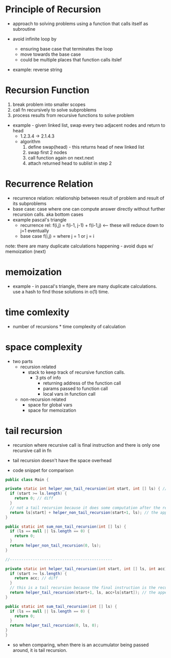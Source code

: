 # Principle of Recursion

- approach to solving problems using a function that calls itself as subroutine
- avoid infinite loop by
  - ensuring base case that terminates the loop
  - move towards the base case
  - could be multiple places that function calls itslef

- example: reverse string

# Recursion Function

1.  break problem into smaller scopes
2.  call fn recursively to solve subproblems
3.  process results from recursive functions to solve problem

- example - given linked list, swap every two adjacent nodes and return to head
  -  1.2.3.4 -> 2.1.4.3
  - algorithm
    1.  define swap(head) - this returns head of new linked list
    2. swap first 2 nodes
    3.  call function again on next.next
    4.  attach returned head to sublist in step 2

# Recurrence Relation

- recurrence relation: relationship between result of problem and result of its subproblems
- base case: case where one can compute answer directly without further recursion calls.  aka bottom cases
- example pascal's triangle
  - recurrence rel: f(i,j) = f(i-1, j-1) + f(i-1,j) <-- these will reduce down to j=1 eventually
  - base case f(i,j) =  where j = 1 or j = i

note:  there are many duplicate calculations happening - avoid dups w/ memoization (next)


# memoization

- example - in pascal's triangle, there are many duplicate calculations.  use a hash to find those solutions in o(1) time.

# time comlexity

- number of recursions * time complexity of calculation

# space complexity

- two parts
  - recursion related
    - stack to keep track of recursive function calls.
      - 3 pts of info
        - returning address of the function call
        - params passed to function call
        - local vars in function call
  - non-recursion related
    - space for global vars
    - space for memoization

# tail recursion
  - recursion where recursive call is final instruction and there is only one recursive call in fn
  - tail recursion doesn't have the space overhead

  - code snippet for comparison
  ```java
  public class Main {

  private static int helper_non_tail_recursion(int start, int [] ls) { // less params
    if (start >= ls.length) {
      return 0; // diff
    }
    // not a tail recursion because it does some computation after the recursive call returned.
    return ls[start] + helper_non_tail_recursion(start+1, ls); // the appending happens outside of the call.
  }

  public static int sum_non_tail_recursion(int [] ls) {
    if (ls == null || ls.length == 0) {
      return 0;
    }
    return helper_non_tail_recursion(0, ls);
  }

  //---------------------------------------------

  private static int helper_tail_recursion(int start, int [] ls, int acc) { // extra param
    if (start >= ls.length) {
      return acc; // diff
    }
    // this is a tail recursion because the final instruction is the recursive call.
    return helper_tail_recursion(start+1, ls, acc+ls[start]); // the appending is within the parameters
  }

  public static int sum_tail_recursion(int [] ls) {
    if (ls == null || ls.length == 0) {
      return 0;
    }
    return helper_tail_recursion(0, ls, 0);
  }
}
```

- so when comparing, when there is an accumulator being passed around, it is tail recursion.

